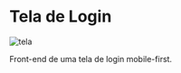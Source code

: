 # Tela de Login

![tela](https://user-images.githubusercontent.com/12296364/40745026-ba08640e-642c-11e8-9161-35ed4b934e9d.jpg)

Front-end de uma tela de login mobile-first.
